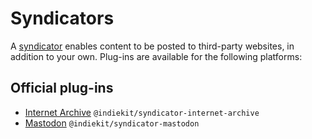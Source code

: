 # Syndicators

A [syndicator](../concepts#syndicator) enables content to be posted to third-party websites, in addition to your own. Plug-ins are available for the following platforms:

## Official plug-ins

- [Internet Archive](internet-archive.md) `@indiekit/syndicator-internet-archive`
- [Mastodon](mastodon.md) `@indiekit/syndicator-mastodon`
